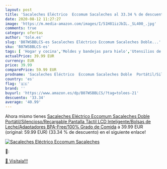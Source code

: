 ```yaml
---
layout: post
title: 'Sacaleches Eléctrico  Eccomum Sacaleches al 33.34 % de descuento'
date: 2020-08-12 11:27:27
image: 'https://m.media-amazon.com/images/I/51H81izJbIL._SL400_.jpg'
comments: true
category: ofertas
author: 'tole.es'
slug: 'B07WSBBLCS-es Sacaleches Eléctrico Eccomum Sacaleches Doble...'
sku: 'B07WSBBLCS-es'
tags: [ 'Hogar y cocina','Moldes y bandejas para hielo','Utensilios de bar','Utensilios de cocina','sacaleches', ]
actualPrice: 39.99 EUR
currency: EUR
price: 39.99
comparePrice: 59.99 EUR
prodname: 'Sacaleches Eléctrico  Eccomum Sacaleches Doble  Portátil/Silencioso/Recargable  Pantalla Táctil LCD Inteligente/Bolsas de Leche/Adaptadores  BPA-Free/100% Grado de Comida'
country: 'es'
flag: '🇪🇸'
brand: ''
buyurl: 'https://www.amazon.es/dp/B07WSBBLCS/?tag=tolees-21'
descuento: '33.34'
average: '40.99'
---
```


Ahora mismo tienes [Sacaleches Eléctrico  Eccomum Sacaleches Doble  Portátil/Silencioso/Recargable  Pantalla Táctil LCD Inteligente/Bolsas de Leche/Adaptadores  BPA-Free/100% Grado de Comida](https://www.amazon.es/dp/B07WSBBLCS/?tag=tolees-21) a 39.99 EUR (original: 59.99 EUR) (33.34 %  de descuento) en el siguiente enlace!

[![Sacaleches Eléctrico  Eccomum Sacaleches](https://m.media-amazon.com/images/I/51H81izJbIL._SL400_.jpg)](https://www.amazon.es/dp/B07WSBBLCS/?tag=tolees-21)

🔎:


[🛒 Visítala!!!](https://www.amazon.es/dp/B07WSBBLCS/?tag=tolees-21)
